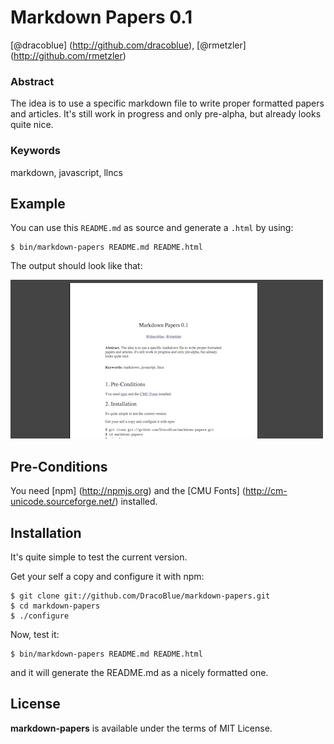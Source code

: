 # Markdown Papers 0.1

[@dracoblue] (http://github.com/dracoblue), [@rmetzler] (http://github.com/rmetzler)

### Abstract

The idea is to use a specific markdown file to write proper formatted papers and articles. It's still work in progress and only pre-alpha, but already looks quite nice.

### Keywords

markdown, javascript, llncs

## Example

You can use this `README.md` as source and generate a `.html` by using:

    $ bin/markdown-papers README.md README.html

The output should look like that:

![Example Output](example.png)

## Pre-Conditions

You need [npm] (http://npmjs.org) and the [CMU Fonts] (http://cm-unicode.sourceforge.net/) installed.

## Installation

It's quite simple to test the current version.

Get your self a copy and configure it with npm:

    $ git clone git://github.com/DracoBlue/markdown-papers.git
    $ cd markdown-papers
    $ ./configure

Now, test it:

    $ bin/markdown-papers README.md README.html

and it will generate the README.md as a nicely formatted one.

## License

**markdown-papers** is available under the terms of MIT License.
